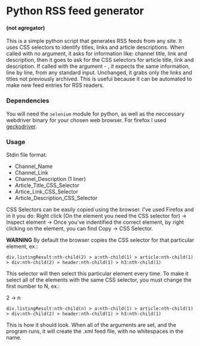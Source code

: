 # Python RSS feed generator 
#### (not agregator)

This is a simple python script that generates RSS feeds from any site.  It
uses CSS selectors to identify titles, links and article descriptions.  When
called with no argument, it asks for information like: channel title, link and
description, then it goes to ask for the CSS selectors for article title, link
and description. If called with the argument - , it expects the same
information, line by line, from any standard input. Unchanged, it grabs only
the links and titles not previously archived.  This is useful because it can be
automated to make new feed entries for RSS readers.

### Dependencies
You will need the `selenium` module for python, as well as the neccessary webdriver binary for your
chosen web browser. For firefox I used [geckodriver]("https://github.com/mozilla/geckodriver/releases").

### Usage

Stdin file format: 
* Channel_Name 
* Channel_Link 
* Channel_Description (1 liner)
* Article_Title_CSS_Selector
* Artice_Link_CSS_Selector
* Article_Description_CSS_Selector

CSS Selectors can be easily copied using the browser. I've used Firefox and in
it you do: Right click (On the element you need the CSS selector for) ->
Inspect element -> Once you've indentified the correct element, by right
clicking on the element, you can find Copy -> CSS Selector.

**WARNING** By default the browser copies the CSS selector for that particular
element, ex.:

`div.listingResult:nth-child(2) > a:nth-child(1) > article:nth-child(1) >
div:nth-child(2) > header:nth-child(1) > h3:nth-child(1)`

This selector will then select this particular element every time. To make it
select all of the elements with the same CSS selector, you must change the
first number to N, ex.:

2 -> n

`div.listingResult:nth-child(n) > a:nth-child(1) > article:nth-child(1) >
div:nth-child(2) > header:nth-child(1) > h3:nth-child(1)`

This is how it should look. When all of the arguments are set, and the program
runs, it will create the .xml feed file, with no whitespaces in the name. 


